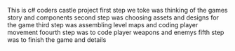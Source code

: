 This is c# coders castle project
first step we toke was thinking of the games story and components
second step was choosing assets and designs for the game
third step was assembling level maps and coding player movement
foourth step was to code player weapons and enemys
fifth step was to finish the game and details

